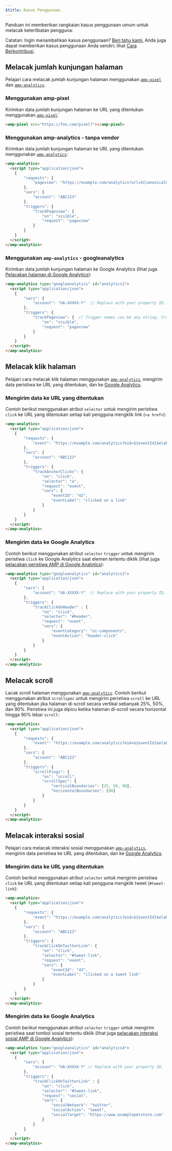 ```yaml
---
$title: Kasus Penggunaan
---
```


Panduan ini memberikan rangkaian kasus penggunaan umum untuk melacak keterlibatan pengguna:

Catatan: Ingin menambahkan kasus penggunaan? [Beri tahu kami.](https://github.com/ampproject/docs/issues/new) Anda juga dapat memberikan kasus penggunaan Anda sendiri; lihat [Cara Berkontribusi](../../../../documentation/guides-and-tutorials/contribute/index.md).

## Melacak jumlah kunjungan halaman

Pelajari cara melacak jumlah kunjungan halaman menggunakan [`amp-pixel`](../../../../documentation/components/reference/amp-pixel.md) dan [`amp-analytics`](../../../../documentation/components/reference/amp-analytics.md).

### Menggunakan amp-pixel

Kirimkan data jumlah kunjungan halaman ke URL yang ditentukan menggunakan [`amp-pixel`](../../../../documentation/components/reference/amp-pixel.md):

```html
<amp-pixel src="https://foo.com/pixel?"></amp-pixel>
```

### Menggunakan amp-analytics - tanpa vendor

Kirimkan data jumlah kunjungan halaman ke URL yang ditentukan menggunakan [`amp-analytics`](../../../../documentation/components/reference/amp-analytics.md):

```html
<amp-analytics>
  <script type="application/json">
    {
        "requests": {
            "pageview": "https://example.com/analytics?url=${canonicalUrl}&title=${title}&acct=${account}"
        },
        "vars": {
            "account": "ABC123"
        },
        "triggers": {
            "trackPageview": {
                "on": "visible",
                "request": "pageview"
            }
        }
    }
  </script>
</amp-analytics>
```

### Menggunakan `amp-analytics` - googleanalytics

Kirimkan data jumlah kunjungan halaman ke Google Analytics (lihat juga [Pelacakan halaman di Google Analytics](https://developers.google.com/analytics/devguides/collection/amp-analytics/#page_tracking)):

```html
<amp-analytics type="googleanalytics" id="analytics1">
  <script type="application/json">
    {
        "vars": {
            "account": "UA-XXXXX-Y"  // Replace with your property ID.
        },
        "triggers": {
            "trackPageview": {  // Trigger names can be any string. trackPageview is not a required name.
                "on": "visible",
                "request": "pageview"
            }
        }
    }
  </script>
</amp-analytics>
```

## Melacak klik halaman <a name="tracking-page-clicks"></a>

Pelajari cara melacak klik halaman menggunakan [`amp-analytics`](../../../../documentation/components/reference/amp-analytics.md), mengirim data peristiwa ke URL yang ditentukan, dan ke [Google Analytics](https://developers.google.com/analytics/devguides/collection/amp-analytics/).

### Mengirim data ke URL yang ditentukan

Contoh berikut menggunakan atribut `selector` untuk mengirim peristiwa `click` ke URL yang ditentukan setiap kali pengguna mengklik link (`<a href>`):

```html
<amp-analytics>
  <script type="application/json">
    {
        "requests": {
            "event": "https://example.com/analytics?eid=${eventId}&elab=${eventLabel}&acct=${account}"
        },
        "vars": {
            "account": "ABC123"
        },
        "triggers": {
            "trackAnchorClicks": {
                "on": "click",
                "selector": "a",
                "request": "event",
                "vars": {
                    "eventId": "42",
                    "eventLabel": "clicked on a link"
                }
            }
        }
    }
  </script>
</amp-analytics>
```

### Mengirim data ke Google Analytics

Contoh berikut menggunakan atribut `selector` `trigger` untuk mengirim peristiwa `click` ke Google Analytics saat elemen tertentu diklik (lihat juga [pelacakan peristiwa AMP di Google Analytics](https://developers.google.com/analytics/devguides/collection/amp-analytics/#event_tracking)):

```html
<amp-analytics type="googleanalytics" id="analytics3">
  <script type="application/json">
    {
        "vars": {
            "account": "UA-XXXXX-Y"  // Replace with your property ID.
        },
        "triggers": {
            "trackClickOnHeader" : {
                "on": "click",
                "selector": "#header",
                "request": "event",
                "vars": {
                    "eventCategory": "ui-components",
                    "eventAction": "header-click"
                }
            }
        }
    }
  </script>
</amp-analytics>
```

## Melacak scroll <a name="tracking-scrolling"></a>

Lacak scroll halaman menggunakan [`amp-analytics`](../../../../documentation/components/reference/amp-analytics.md). Contoh berikut menggunakan atribut `scrollspec` untuk mengirim peristiwa `scroll` ke URL yang ditentukan jika halaman di-scroll secara vertikal sebanyak 25%, 50%, dan 90%. Peristiwa ini juga dipicu ketika halaman di-scroll secara horizontal hingga 90% lebar `scroll`:

```html
<amp-analytics>
  <script type="application/json">
    {
        "requests": {
            "event": "https://example.com/analytics?eid=${eventId}&elab=${eventLabel}&acct=${account}"
        },
        "vars": {
            "account": "ABC123"
        },
        "triggers": {
            "scrollPings": {
                "on": "scroll",
                "scrollSpec": {
                    "verticalBoundaries": [25, 50, 90],
                    "horizontalBoundaries": [90]
                }
            }
        }
    }
  </script>
</amp-analytics>
```

## Melacak interaksi sosial <a name="tracking-social-interactions"></a>

Pelajari cara melacak interaksi sosial menggunakan [`amp-analytics`](../../../../documentation/components/reference/amp-analytics.md), mengirim data peristiwa ke URL yang ditentukan, dan ke [Google Analytics](https://developers.google.com/analytics/devguides/collection/amp-analytics/).

### Mengirim data ke URL yang ditentukan

Contoh berikut menggunakan atribut `selector` untuk mengirim peristiwa `click` ke URL yang ditentukan setiap kali pengguna mengklik tweet (`#tweet-link`):

```html
<amp-analytics>
  <script type="application/json">
    {
        "requests": {
            "event": "https://example.com/analytics?eid=${eventId}&elab=${eventLabel}&acct=${account}"
        },
        "vars": {
            "account": "ABC123"
        },
        "triggers": {
            "trackClickOnTwitterLink": {
                "on": "click",
                "selector": "#tweet-link",
                "request": "event",
                "vars": {
                    "eventId": "43",
                    "eventLabel": "clicked on a tweet link"
                }
            }
        }
    }
  </script>
</amp-analytics>
```

### Mengirim data ke Google Analytics

Contoh berikut menggunakan atribut `selector` `trigger` untuk mengirim peristiwa saat tombol sosial tertentu diklik (lihat juga [pelacakan interaksi sosial AMP di Google Analytics](https://developers.google.com/analytics/devguides/collection/amp-analytics/#social_interactions)):

```html
<amp-analytics type="googleanalytics" id="analytics4">
  <script type="application/json">
    {
        "vars": {
            "account": "UA-XXXXX-Y" // Replace with your property ID.
        },
        "triggers": {
            "trackClickOnTwitterLink" : {
                "on": "click",
                "selector": "#tweet-link",
                "request": "social",
                "vars": {
                    "socialNetwork": "twitter",
                    "socialAction": "tweet",
                    "socialTarget": "https://www.examplepetstore.com"
                }
            }
        }
    }
  </script>
</amp-analytics>
```
